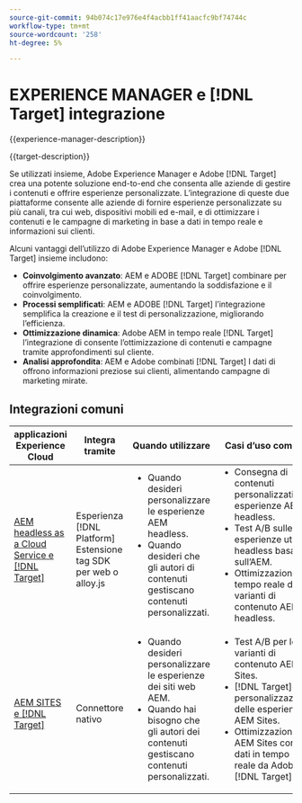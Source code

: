 ```yaml
---
source-git-commit: 94b074c17e976e4f4acbb1ff41aacfc9bf74744c
workflow-type: tm+mt
source-wordcount: '258'
ht-degree: 5%

---
```



# EXPERIENCE MANAGER e [!DNL Target] integrazione

{{experience-manager-description}}

{{target-description}}

Se utilizzati insieme, Adobe Experience Manager e Adobe [!DNL Target] crea una potente soluzione end-to-end che consenta alle aziende di gestire i contenuti e offrire esperienze personalizzate. L’integrazione di queste due piattaforme consente alle aziende di fornire esperienze personalizzate su più canali, tra cui web, dispositivi mobili ed e-mail, e di ottimizzare i contenuti e le campagne di marketing in base a dati in tempo reale e informazioni sui clienti.

Alcuni vantaggi dell’utilizzo di Adobe Experience Manager e Adobe [!DNL Target] insieme includono:

+ **Coinvolgimento avanzato**: AEM e ADOBE [!DNL Target] combinare per offrire esperienze personalizzate, aumentando la soddisfazione e il coinvolgimento.
+ **Processi semplificati**: AEM e ADOBE [!DNL Target] l’integrazione semplifica la creazione e il test di personalizzazione, migliorando l’efficienza.
+ **Ottimizzazione dinamica**: Adobe AEM in tempo reale [!DNL Target] l’integrazione di consente l’ottimizzazione di contenuti e campagne tramite approfondimenti sul cliente.
+ **Analisi approfondita**: AEM e Adobe combinati [!DNL Target] I dati di offrono informazioni preziose sui clienti, alimentando campagne di marketing mirate.

## Integrazioni comuni

<table>
    <thead>
        <tr>
            <th>applicazioni Experience Cloud</th>
            <th>Integra tramite</th>
            <th>Quando utilizzare</th>
            <th>Casi d’uso comuni</th>
        </tr>
    </thead>
    <tbody>
        <tr>
            <td><a href="https://experienceleague.adobe.com/docs/experience-manager-learn/cloud-service/integrations/target.html" target="_blank" rel="noreferrer">AEM headless as a Cloud Service e [!DNL Target]</a></td>
            <td>Esperienza [!DNL Platform] Estensione tag SDK per web o alloy.js</td>
            <td>
              <ul style="margin-top: 0;">
                <li>Quando desideri personalizzare le esperienze AEM headless.</li>
                <li>Quando desideri che gli autori di contenuti gestiscano contenuti personalizzati.</li>
              </ul>
            </td>
            <td>
                <ul style="margin-top: 0;">
                  <li>Consegna di contenuti personalizzati per esperienze AEM headless.</li>
                  <li>Test A/B sulle esperienze utente headless basate sull’AEM.</li>
                  <li>Ottimizzazione in tempo reale delle varianti di contenuto AEM headless.</li>
                </ul>
            </td>
        </tr>
        <tr>
            <td><a href="https://experienceleague.adobe.com/docs/experience-manager-learn/sites/integrations/target/overview.html?lang=it" target="_blank" rel="noreferrer">AEM SITES e [!DNL Target]</a></td>
            <td>Connettore nativo</td>
            <td>
                <ul style="margin-top: 0;">
                    <li>Quando desideri personalizzare le esperienze dei siti web AEM.</li>
                    <li>Quando hai bisogno che gli autori dei contenuti gestiscano contenuti personalizzati.</li>
                </ul>
            </td>
            <td>
              <ul style="margin-top: 0;">
                <li>Test A/B per le varianti di contenuto AEM Sites.</li>
                <li>[!DNL Target]e personalizzazione delle esperienze AEM Sites.</li>
                <li>Ottimizzazione di AEM Sites con dati in tempo reale da Adobe [!DNL Target].</li>
              </ul>
            </td>
        </tr>
    </tbody>          
</table>
